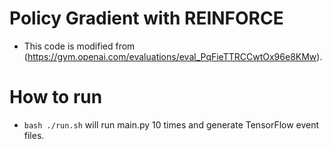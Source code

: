 # Policy Gradient with REINFORCE
- This code is modified from (https://gym.openai.com/evaluations/eval_PqFieTTRCCwtOx96e8KMw).
# How to run
- `bash ./run.sh` will  run main.py 10 times and generate TensorFlow event files. 
